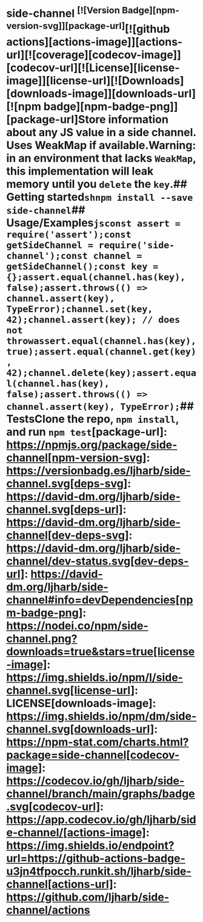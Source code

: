 # side-channel <sup>[![Version Badge][npm-version-svg]][package-url]</sup>[![github actions][actions-image]][actions-url][![coverage][codecov-image]][codecov-url][![License][license-image]][license-url][![Downloads][downloads-image]][downloads-url][![npm badge][npm-badge-png]][package-url]Store information about any JS value in a side channel. Uses WeakMap if available.Warning: in an environment that lacks `WeakMap`, this implementation will leak memory until you `delete` the `key`.## Getting started```shnpm install --save side-channel```## Usage/Examples```jsconst assert = require('assert');const getSideChannel = require('side-channel');const channel = getSideChannel();const key = {};assert.equal(channel.has(key), false);assert.throws(() => channel.assert(key), TypeError);channel.set(key, 42);channel.assert(key); // does not throwassert.equal(channel.has(key), true);assert.equal(channel.get(key), 42);channel.delete(key);assert.equal(channel.has(key), false);assert.throws(() => channel.assert(key), TypeError);```## TestsClone the repo, `npm install`, and run `npm test`[package-url]: https://npmjs.org/package/side-channel[npm-version-svg]: https://versionbadg.es/ljharb/side-channel.svg[deps-svg]: https://david-dm.org/ljharb/side-channel.svg[deps-url]: https://david-dm.org/ljharb/side-channel[dev-deps-svg]: https://david-dm.org/ljharb/side-channel/dev-status.svg[dev-deps-url]: https://david-dm.org/ljharb/side-channel#info=devDependencies[npm-badge-png]: https://nodei.co/npm/side-channel.png?downloads=true&stars=true[license-image]: https://img.shields.io/npm/l/side-channel.svg[license-url]: LICENSE[downloads-image]: https://img.shields.io/npm/dm/side-channel.svg[downloads-url]: https://npm-stat.com/charts.html?package=side-channel[codecov-image]: https://codecov.io/gh/ljharb/side-channel/branch/main/graphs/badge.svg[codecov-url]: https://app.codecov.io/gh/ljharb/side-channel/[actions-image]: https://img.shields.io/endpoint?url=https://github-actions-badge-u3jn4tfpocch.runkit.sh/ljharb/side-channel[actions-url]: https://github.com/ljharb/side-channel/actions